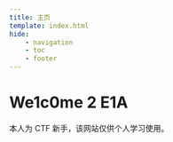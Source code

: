 ```yaml
---
title: 主页
template: index.html
hide:
    - navigation
    - toc
    - footer
---
```


# We1c0me 2 E1A

本人为 CTF 新手，该网站仅供个人学习使用。